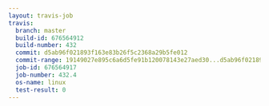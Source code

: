 ```yaml
---
layout: travis-job
travis:
  branch: master
  build-id: 676564912
  build-number: 432
  commit: d5ab96f021893f163e83b26f5c2368a29b5fe012
  commit-range: 19149027e895c6a6d5fe91b120078143e27aed30...d5ab96f021893f163e83b26f5c2368a29b5fe012
  job-id: 676564917
  job-number: 432.4
  os-name: linux
  test-result: 0
---
```

